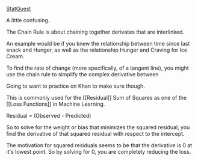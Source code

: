 [StatQuest](https://www.youtube.com/watch?v=sDv4f4s2SB8&list=PLblh5JKOoLUIxGDQs4LFFD--41Vzf-ME1&index=4)

A little confusing.

The Chain Rule is about chaining together derivates that are interlinked. 

An example would be if you knew the relationship between time since last snack and Hunger, as well as the relationship Hunger and Craving for Ice Cream.

To find the rate of change (more specifically, of a tangent line), you might use the chain rule to simplify the complex derivative between 

Going to want to practice on Khan to make sure though.

This is commonly used for the [[Residual]] Sum of Squares as one of the [[Loss Functions]] in Machine Learning.

Residual = (Observed - Predicted)

So to solve for the weight or bias that minimizes the squared residual, you find the derivative of that squared residual with respect to the intercept.

The motivation for squared residuals seems to be that the derivative is 0 at it's lowest point. So by solving for 0, you are completely reducing the loss.